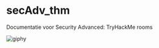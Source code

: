 # secAdv_thm
Documentatie voor Security Advanced: TryHackMe rooms

![giphy](https://github.com/SimeranDonnePXL/secAdv_thm/assets/91745418/b0bcc2ab-ea42-4bae-84df-94b9171ea4d1)
